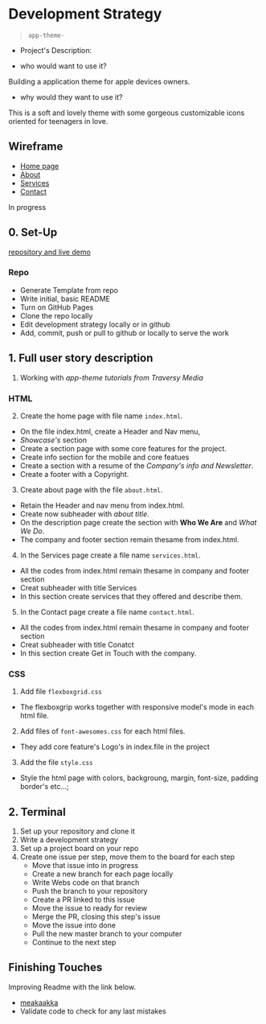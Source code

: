 # Development Strategy

> `app-theme-`

- Project's Description:

- who would want to use it?

Building a application theme for apple devices owners.

- why would they want to use it?

This is a soft and lovely theme with some gorgeous customizable icons oriented for teenagers in love.

## Wireframe
- [Home page](https://wireframe.cc/Amd3DJ)
- [About](https://wireframe.cc/kGaIXV)
- [Services](https://wireframe.cc/z3znq7)
- [Contact](https://wireframe.cc/T9j2qt)

In progress

## 0. Set-Up

[repository and live demo](https://rago89.github.io/app-theme/.)

### Repo

- Generate Template from repo
- Write initial, basic README
- Turn on GitHub Pages
- Clone the repo locally
- Edit development strategy locally or in github
- Add, commit, push or pull to github or locally to serve the work

## 1. Full user story description

1. Working with _app-theme tutorials from Traversy Media_

### HTML

2. Create the home page with file name `index.html`.

- On the file index.html, create a Header and Nav menu,
- _Showcase's_ section
- Create a section page with some core features for the project.
- Create info section for the mobile and core featues
- Create a section with a resume of the _Company's info and Newsletter_.
- Create a footer with a Copyright.

3. Create about page with the file `about.html`.

- Retain the Header and nav menu from index.html.
- Create now subheader with *about title*.
- On the description page create the section with **Who We Are** and _What We Do_.
- The company and footer section remain thesame from index.html.

4. In the Services page create a file name `services.html`.

- All the codes from index.html remain thesame in company and footer section
- Creat subheader with title Services
- In this section create services that they offered and describe them.

5. In the Contact page create a file name `contact.html`.

- All the codes from index.html remain thesame in company and footer section
- Creat subheader with title Conatct
- In this section create Get in Touch with the company.

### CSS
1. Add file `flexboxgrid.css`
  - The flexboxgrip works together with responsive model's mode in each html file.
2. Add files of `font-awesomes.css` for each html files.
  - They add core feature's Logo's in index.file in the project
3. Add the file `style.css`
  - Style the html page with colors, backgroung, margin, font-size, padding border's etc...;
  
## 2. Terminal

1. Set up your repository and clone it
2. Write a development strategy
3. Set up a project board on your repo
4. Create one issue per step, move them to the board
   for each step
   - Move that issue into in progress
   - Create a new branch for each page locally
   - Write Webs code on that branch
   - Push the branch to your repository
   - Create a PR linked to this issue
   - Move the issue to ready for review
   - Merge the PR, closing this step's issue
   - Move the issue into done
   - Pull the new master branch to your computer
   - Continue to the next step

## Finishing Touches

Improving Readme with the link below.

- [meakaakka](https://medium.com/@meakaakka/a-beginners-guide-to-writing-a-kickass-readme-7ac01da88ab3)
- Validate code to check for any last mistakes
